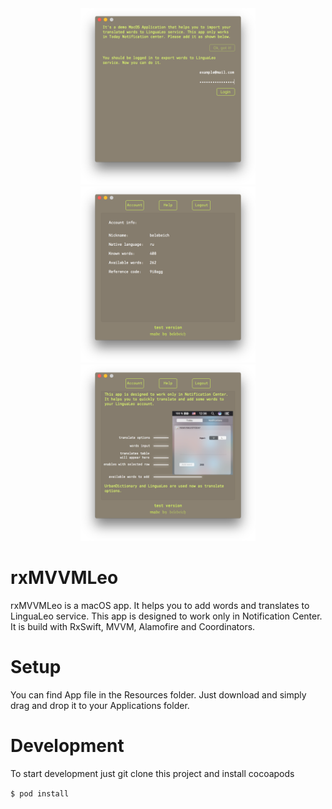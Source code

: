 <div align="center">
  <img src="Resources/Images/first.png" width="280px" />
  <img src="Resources/Images/second.png" width="280px" />
  <img src="Resources/Images/third.png" width="280px" />
</div>

# rxMVVMLeo

rxMVVMLeo is a macOS app. It helps you to add words and translates to LinguaLeo service. This app is designed to work only in Notification Center.  It is build with RxSwift, MVVM, Alamofire and Coordinators.

# Setup

You can find App file in the Resources folder. Just download and simply drag and drop it to your Applications folder.

# Development

To start development just git clone this project and install cocoapods

`$ pod install`
